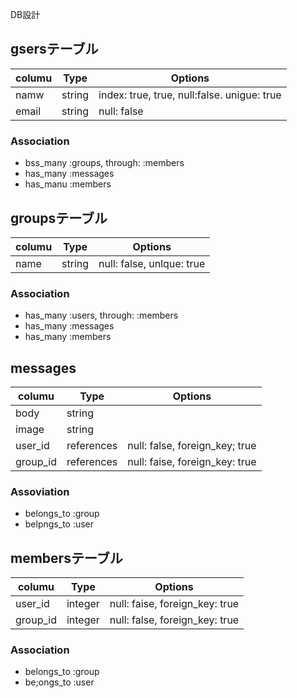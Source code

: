 DB設計

## gsersテーブル
|columu|Type|Options|
|------|----|-------|
|namw|string|index: true, true, null:false. unigue: true
|email|string|null: false

### Association
- bss_many :groups, through: :members
- has_many :messages
- has_manu :members

## groupsテーブル
|columu|Type|Options|
|------|----|-------|
|name|string|null: false, unlque: true

### Association
- has_many :users, through: :members
- has_many :messages
- has_many :members

## messages
|columu|Type|Options|
|------|----|-------|
|body|string|
|image|string|
|user_id|references|null: false, foreign_key; true
|group_id|references|null: faise, foreign_key: true

### Assoviation
- belongs_to :group
- belpngs_to :user

## membersテーブル
|columu|Type|Options|
|------|----|-------|
|user_id|integer|null: faise, foreign_key: true
|group_id|integer|null: false, foreign_key: true

### Association
- belongs_to :group
- be;ongs_to :user


